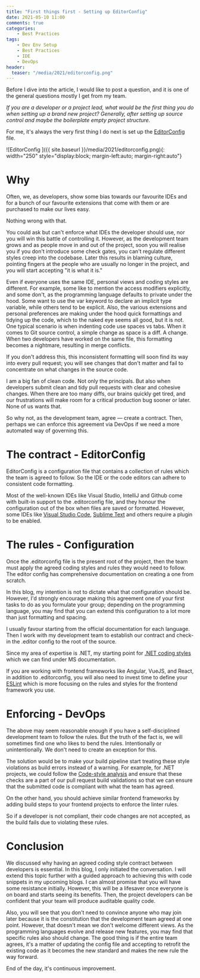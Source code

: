 ```yaml
---
title: "First things first - Setting up EditorConfig"
date: 2021-05-10 11:00
comments: true
categories: 
    - Best Practices
tags:
    - Dev Env Setup
    - Best Practices
    - IDE
    - DevOps
header:
  teaser: "/media/2021/editorconfig.png"
---
```


Before I dive into the article, I would like to post a question, and it is one of the general questions mostly I get from my team.

_If you are a developer or a project lead, what would be the first thing you do when setting up a brand new project? Generally, after setting up source control and maybe the boilerplate empty project structure._

For me, it's always the very first thing I do next is set up the [EditorConfig](https://editorconfig.org/) file.

![EditorConfig ]({{ site.baseurl }}/media/2021/editorconfig.png){: width="250" style="display:block; margin-left:auto; margin-right:auto"}


# Why

Often, we, as developers, show some bias towards our favourite IDEs and for a bunch of our favourite extensions that come with them or are purchased to make our lives easy.

Nothing wrong with that.

You could ask but can't enforce what IDEs the developer should use, nor you will win this battle of controlling it. However, as the development team grows and as people move in and out of the project, soon you will realise you if you don't introduce some check gates, you can't regulate different styles creep into the codebase. Later this results in blaming culture, pointing fingers at the people who are usually no longer in the project, and you will start accepting "it is what it is."

Even if everyone uses the same IDE, personal views and coding styles are different. For example, some like to mention the access modifiers explicitly, and some don't, as the programming language defaults to private under the hood. Some want to use the var keyword to declare an implicit type variable, while others tend to be explicit. Also, the various extensions and personal preferences are making under the hood quick formattings and tidying up the code, which to the naked eye seems all good, but it is not. One typical scenario is when indenting code use spaces vs tabs. When it comes to Git source control, a simple change as space is a diff. A change. When two developers have worked on the same file, this formatting becomes a nightmare, resulting in merge conflicts.

If you don't address this, this inconsistent formatting will soon find its way into every pull request; you will see changes that don't matter and fail to concentrate on what changes in the source code.

I am a big fan of clean code. Not only the principals. But also when developers submit clean and tidy pull requests with clear and cohesive changes. When there are too many diffs, our brains quickly get tired, and our frustrations will make room for a critical production bug sooner or later. None of us wants that.

So why not, as the development team, agree — create a contract. Then, perhaps we can enforce this agreement via DevOps if we need a more automated way of governing this.

# The contract - EditorConfig

EditorConfig is a configuration file that contains a collection of rules which the team is agreed to follow. So the IDE or the code editors can adhere to consistent code formatting.

Most of the well-known IDEs like Visual Studio, IntelliJ and  Github come with built-in support to the .editorconfig file, and they honour the configuration out of the box when files are saved or formatted. However, some IDEs like [Visual Studio Code](https://marketplace.visualstudio.com/items?itemName=EditorConfig.EditorConfig), [Sublime Text](https://github.com/sindresorhus/editorconfig-sublime#readme) and others require a plugin to be enabled.


# The rules - Configuration

Once the .editorconfig file is the present root of the project, then the team must apply the agreed coding styles and rules they would need to follow. The editor config has comprehensive documentation on creating a one from scratch.

In this blog, my intention is not to dictate what that configuration should be. However, I'd strongly encourage making this agreement one of your first tasks to do as you formulate your group; depending on the programming language, you may find that you can extend this configuration to a lot more than just formatting and spacing.

I usually favour starting from the official documentation for each language. Then I work with my development team to establish our contract and check-in the .editor config to the root of the source. 

Since my area of expertise is .NET, my starting point for [.NET coding styles](https://docs.microsoft.com/en-us/dotnet/fundamentals/code-analysis/code-style-rule-options) which we can find under MS documentation.

If you are working with frontend frameworks like Angular, VueJS, and React, in addition to .editorconfig, you will also need to invest time to define your [ESLint](https://eslint.org/) which is more focusing on the rules and styles for the frontend framework you use.

# Enforcing - DevOps

The above may seem reasonable enough if you have a self-disciplined development team to follow the rules. But the truth of the fact is, we will sometimes find one who likes to bend the rules. Intentionally or unintentionally. We don't need to create an exception for this.

The solution would be to make your build pipeline start treating these style violations as build errors instead of a warning. For example, for .NET projects, we could follow the [Code-style analysis](https://docs.microsoft.com/en-us/dotnet/fundamentals/code-analysis/overview) and ensure that these checks are a part of our pull request build validations so that we can ensure that the submitted code is compliant with what the team has agreed.

On the other hand, you should achieve similar frontend frameworks by adding build steps to your frontend projects to enforce the linter rules.

So if a developer is not compliant, their code changes are not accepted, as the build fails due to violating these rules.

# Conclusion

We discussed why having an agreed coding style contract between developers is essential. In this blog, I only initiated the conversation. I will extend this topic further with a guided approach to achieving this with code snippets in my upcoming blogs. I can almost promise that you will have some resistance initially. However, this will be a lifesaver once everyone is on board and starts seeing its benefits. Then, the project developers can be confident that your team will produce auditable quality code.

Also, you will see that you don't need to convince anyone who may join later because it is the constitution that the development team agreed at one point. However, that doesn't mean we don't welcome different views. As the programming languages evolve and release new features, you may find that specific rules also should change. The good thing is if the entire team agrees, it's a matter of updating the config file and accepting to retrofit the existing code as it becomes the new standard and makes the new rule the way forward.

End of the day, it's continuous improvement.